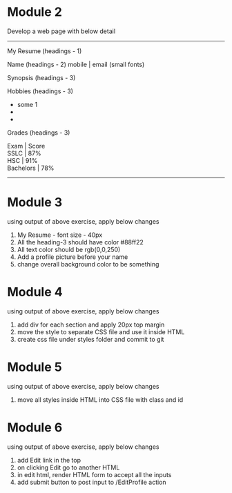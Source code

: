 # Module 2

Develop a web page with below detail

***

My Resume (headings - 1)

Name (headings - 2)
mobile | email (small fonts)

Synopsis (headings - 3)

Hobbies (headings - 3)

* some 1
*
*

Grades (headings - 3)

Exam | Score   
SSLC | 87%   
HSC  | 91%   
Bachelors | 78%   

***

# Module 3
using output of above exercise, apply below changes

1. My Resume - font size - 40px
2. All the heading-3 should have color #88ff22
3. All text color should be rgb(0,0,250)
4. Add a profile picture before your name
5. change overall background color to be something

# Module 4

using output of above exercise, apply below changes

1. add div for each section and apply 20px top margin
2. move the style to separate CSS file and use it inside HTML 
3. create css file under styles folder and commit to git

# Module 5

using output of above exercise, apply below changes

1. move all styles inside HTML into CSS file with class and id

# Module 6
using output of above exercise, apply below changes

1. add Edit link in the top
2. on clicking Edit go to another HTML
3. in edit html, render HTML form to accept all the inputs
4. add submit button to post input to /EditProfile action
